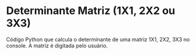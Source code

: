 # Determinante Matriz (1X1, 2X2 ou 3X3)
Código Python que calcula o determinante de uma matriz 1X1, 2X2, 3X3 no console. A matriz é digitada pelo usuário.
